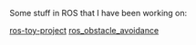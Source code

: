 Some stuff in ROS that I have been working on:

[ros-toy-project](https://github.com/chaitanyanettem/ros-dump/tree/master/ros_toy_project)
[ros_obstacle_avoidance](https://github.com/chaitanyanettem/ros-dump/tree/master/ros_obstacle_avoidance)

